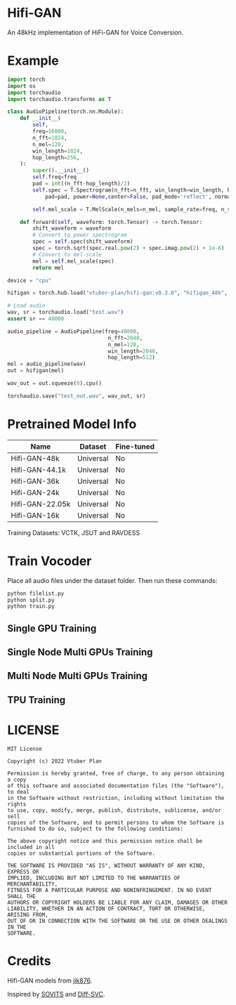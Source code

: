# Hifi-GAN
An 48kHz implementation of HiFi-GAN for Voice Conversion.


# Example

```Python
import torch
import os
import torchaudio
import torchaudio.transforms as T

class AudioPipeline(torch.nn.Module):
    def __init__(
        self,
        freq=16000,
        n_fft=1024,
        n_mel=128,
        win_length=1024,
        hop_length=256,
    ):
        super().__init__()
        self.freq=freq
        pad = int((n_fft-hop_length)/2)
        self.spec = T.Spectrogram(n_fft=n_fft, win_length=win_length, hop_length=hop_length,
            pad=pad, power=None,center=False, pad_mode='reflect', normalized=False, onesided=True)

        self.mel_scale = T.MelScale(n_mels=n_mel, sample_rate=freq, n_stft=n_fft // 2 + 1)

    def forward(self, waveform: torch.Tensor) -> torch.Tensor:
        shift_waveform = waveform
        # Convert to power spectrogram
        spec = self.spec(shift_waveform)
        spec = torch.sqrt(spec.real.pow(2) + spec.imag.pow(2) + 1e-6)
        # Convert to mel-scale
        mel = self.mel_scale(spec)
        return mel

device = "cpu"

hifigan = torch.hub.load("vtuber-plan/hifi-gan:v0.3.0", "hifigan_48k", force_reload=True).to(device)

# Load audio
wav, sr = torchaudio.load("test.wav")
assert sr == 48000

audio_pipeline = AudioPipeline(freq=48000,
                                n_fft=2048,
                                n_mel=128,
                                win_length=2048,
                                hop_length=512)
mel = audio_pipeline(wav)
out = hifigan(mel)

wav_out = out.squeeze(0).cpu()

torchaudio.save("test_out.wav", wav_out, sr)
```

# Pretrained Model Info
|  Name            | Dataset   | Fine-tuned |
|  ----            | ----      |   ----     |
|  Hifi-GAN-48k    | Universal |     No     |
|  Hifi-GAN-44.1k  | Universal |     No     |
|  Hifi-GAN-36k    | Universal |     No     |
|  Hifi-GAN-24k    | Universal |     No     |
|  Hifi-GAN-22.05k | Universal |     No     |
|  Hifi-GAN-16k    | Universal |     No     |

Training Datasets: VCTK, JSUT and RAVDESS

# Train Vocoder
Place all audio files under the dataset folder.
Then run these commands:
```bash
python filelist.py
python split.py
python train.py
```

## Single GPU Training

## Single Node Multi GPUs Training

## Multi Node Multi GPUs Training

## TPU Training

# LICENSE
```
MIT License

Copyright (c) 2022 Vtuber Plan

Permission is hereby granted, free of charge, to any person obtaining a copy
of this software and associated documentation files (the "Software"), to deal
in the Software without restriction, including without limitation the rights
to use, copy, modify, merge, publish, distribute, sublicense, and/or sell
copies of the Software, and to permit persons to whom the Software is
furnished to do so, subject to the following conditions:

The above copyright notice and this permission notice shall be included in all
copies or substantial portions of the Software.

THE SOFTWARE IS PROVIDED "AS IS", WITHOUT WARRANTY OF ANY KIND, EXPRESS OR
IMPLIED, INCLUDING BUT NOT LIMITED TO THE WARRANTIES OF MERCHANTABILITY,
FITNESS FOR A PARTICULAR PURPOSE AND NONINFRINGEMENT. IN NO EVENT SHALL THE
AUTHORS OR COPYRIGHT HOLDERS BE LIABLE FOR ANY CLAIM, DAMAGES OR OTHER
LIABILITY, WHETHER IN AN ACTION OF CONTRACT, TORT OR OTHERWISE, ARISING FROM,
OUT OF OR IN CONNECTION WITH THE SOFTWARE OR THE USE OR OTHER DEALINGS IN THE
SOFTWARE.
```

# Credits
Hifi-GAN models from [jik876](https://github.com/jik876/hifi-gan).

Inspired by [SOVITS](https://github.com/innnky/so-vits-svc) and [Diff-SVC](https://github.com/prophesier/diff-svc).
